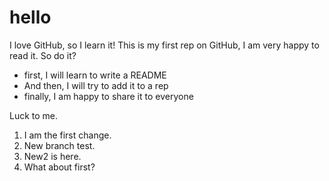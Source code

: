 # hello
I love GitHub, so I learn it!
This is my first rep on GitHub, I am very happy to read it.
So do it?
- first, I will learn to write a README
- And then, I will try to add it to a rep
- finally, I am happy to share it to everyone

Luck to me.

1. I am the first change.
2. New branch test.
3. New2 is here.
4. What about first?

